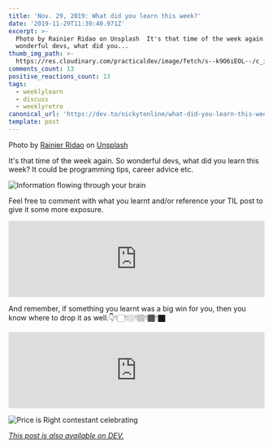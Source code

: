 ```yaml
---
title: 'Nov. 29, 2019: What did you learn this week?'
date: '2019-11-29T11:39:40.971Z'
excerpt: >-
  Photo by Rainier Ridao on Unsplash  It's that time of the week again. So
  wonderful devs, what did you...
thumb_img_path: >-
  https://res.cloudinary.com/practicaldev/image/fetch/s--k9O6iEOL--/c_imagga_scale,f_auto,fl_progressive,h_420,q_auto,w_1000/https://thepracticaldev.s3.amazonaws.com/i/qc70w9vdi0407qj3tgbs.jpg
comments_count: 13
positive_reactions_count: 13
tags:
  - weeklylearn
  - discuss
  - weeklyretro
canonical_url: 'https://dev.to/nickytonline/what-did-you-learn-this-week-4k2p'
template: post
---
```

Photo by [Rainier Ridao](https://unsplash.com/@rainierridao?utm_source=unsplash&utm_medium=referral&utm_content=creditCopyText) on [Unsplash](https://unsplash.com/s/photos/learn?utm_source=unsplash&utm_medium=referral&utm_content=creditCopyText)

It's that time of the week again. So wonderful devs, what did you learn this week? It could be programming tips, career advice etc.

![Information flowing through your brain](https://media.giphy.com/media/qKltgF7Aw515K/giphy.gif)

Feel free to comment with what you learnt and/or reference your TIL post to give it some more exposure.


<iframe class="liquidTag" src="https://dev.to/embed/tag?args=todayilearned" style="border: 0; width: 100%;"></iframe>


And remember, if something you learnt was a big win for you, then you know where to drop it as well.👇👇🏻👇🏼👇🏽👇🏾👇🏿


<iframe class="liquidTag" src="https://dev.to/embed/link?args=https%3A%2F%2Fdev.to%2Fjess%2Fwhat-was-your-win-this-week-2mbn" style="border: 0; width: 100%;"></iframe>


![Price is Right contestant celebrating](https://media.giphy.com/media/gF29UEqBhSoDY8LHKg/giphy.gif)




*[This post is also available on DEV.](https://dev.to/nickytonline/what-did-you-learn-this-week-4k2p)*


<script>
const parent = document.getElementsByTagName('head')[0];
const script = document.createElement('script');
script.type = 'text/javascript';
script.src = 'https://cdnjs.cloudflare.com/ajax/libs/iframe-resizer/4.1.1/iframeResizer.min.js';
script.charset = 'utf-8';
script.onload = function() {
    window.iFrameResize({}, '.liquidTag');
};
parent.appendChild(script);
</script>    
